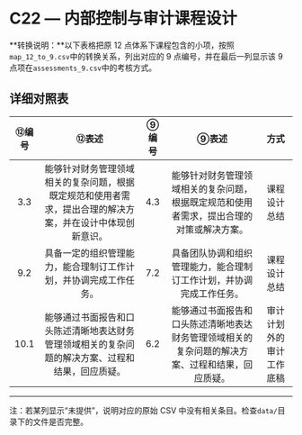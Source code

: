 # C22 — 内部控制与审计课程设计

**转换说明：**以下表格把原 12 点体系下课程包含的小项，按照`map_12_to_9.csv`中的转换关系，列出对应的 9 点编号，并在最后一列显示该 9 点项在`assessments_9.csv`中的考核方式。

## 详细对照表

| ⑫编号 | ⑫表述 | ⑨编号 | ⑨表述 | 方式 |
|:---:|:---:|:---:|:---:|:---:|
| 3.3 | 能够针对财务管理领域相关的复杂问题，根据既定规范和使用者需求，提出合理的解决方案，并在设计中体现创新意识。 | 4.3 | 能够针对财务管理领域相关的复杂问题，根据既定规范和使用者需求，提出合理的对策或解决方案。 | 课程设计总结 |
| 9.2 | 具备一定的组织管理能力，能合理制订工作计划，并协调完成工作任务。 | 7.2 | 具备团队协调和组织管理能力，能合理制订工作计划，并协调完成工作任务。 | 课程设计总结 |
| 10.1 | 能够通过书面报告和口头陈述清晰地表达财务管理领域相关的复杂问题的解决方案、过程和结果，回应质疑。 | 6.2 | 能够通过书面报告和口头陈述清晰地表达财务管理领域相关的复杂问题的解决方案、过程和结果，回应质疑。 | 审计计划外的审计工作底稿 |

---

注：若某列显示“未提供”，说明对应的原始 CSV 中没有相关条目。检查`data/`目录下的文件是否完整。
